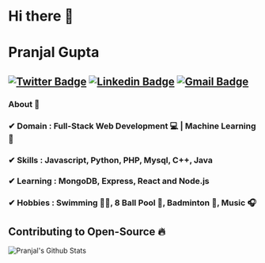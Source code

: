 # Hi there 👋

# Pranjal Gupta
[![Twitter Badge](https://img.shields.io/badge/-Pranjal_Gupta-1ca0f1?style=flat-square&logo=twitter&logoColor=white&link=https://twitter.com/Mr_Guptajii)](https://twitter.com/Mr_Guptajii)  [![Linkedin Badge](https://img.shields.io/badge/-Pranjal_Gupta-blue?style=flat-square&logo=Linkedin&logoColor=white&link=https://www.linkedin.com/in/mr-guptaji//)](https://www.linkedin.com/in/mr-guptaji/) [![Gmail Badge](https://img.shields.io/badge/-pranjalgupta362@gmail.com-c14438?style=flat-square&logo=Gmail&logoColor=white&link=mailto:pranjalgupta362@gmail.com)](mailto:pranjalgupta362@gmail.com)
---------------------------------------------------------------------------------------------------------------------------------------------------------------------------------
### About 📌

### ✔  **Domain :** Full-Stack Web Development 💻 | Machine Learning 🤖
### ✔  **Skills :** Javascript, Python, PHP, Mysql, C++, Java
### ✔  **Learning :** MongoDB, Express, React and Node.js
### ✔  **Hobbies :** Swimming 🏊‍♂️, 8 Ball Pool 🎱, Badminton 🏸, Music 🎧


## Contributing to Open-Source 🔥

<p align="left">
  <img alt="Pranjal's Github Stats" src="https://github-readme-stats.vercel.app/api?username=pranjal36&show_icons=true&theme=radical">
</p>
